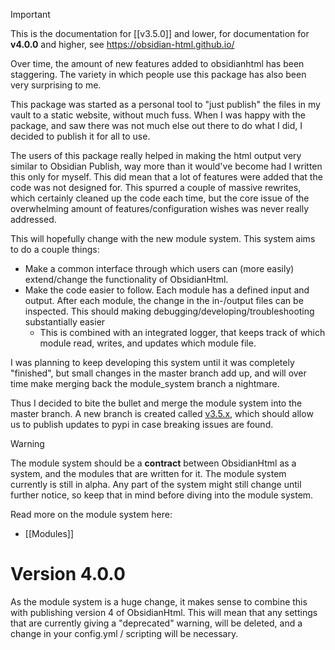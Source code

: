 >[!important]
> This is the documentation for [[v3.5.0]] and lower, for documentation for **v4.0.0** and higher, see https://obsidian-html.github.io/

Over time, the amount of new features added to obsidianhtml has been staggering. The variety in which people use this package has also been very surprising to me.

This package was started as a personal tool to "just publish" the files in my vault to a static website, without much fuss. When I was happy with the package, and saw there was not much else out there to do what I did, I decided to publish it for all to use.

The users of this package really helped in making the html output very similar to Obsidian Publish, way more than it would've become had I written this only for myself. This did mean that a lot of features were added that the code was not designed for. This spurred a couple of massive rewrites, which certainly cleaned up the code each time, but the core issue of the overwhelming amount of features/configuration wishes was never really addressed.

This will hopefully change with the new module system. This system aims to do a couple things:

- Make a common interface through which users can (more easily) extend/change the functionality of ObsidianHtml.
- Make the code easier to follow. Each module has a defined input and output. After each module, the change in the in-/output files can be inspected. This should making debugging/developing/troubleshooting substantially easier
	- This is combined with an integrated logger, that keeps track of which module read, writes, and updates which module file.

I was planning to keep developing this system until it was completely "finished", but small changes in the master branch add up, and will over time make merging back the module_system branch a nightmare.

Thus I decided to bite the bullet and merge the module system into the master branch. A new branch is created called [v3.5.x](https://github.com/obsidian-html/obsidian-html/tree/v3.5.x), which should allow us to publish updates to pypi in case breaking issues are found.

>[!warning]
>The module system should be a **contract** between ObsidianHtml as a system, and the modules that are written for it. The module system currently is still in alpha. Any part of the system might still change until further notice, so keep that in mind before diving into the module system.

Read more on the module system here:
- [[Modules]]

# Version 4.0.0
As the module system is a huge change, it makes sense to combine this with publishing version 4 of ObsidianHtml. This will mean that any settings that are currently giving a "deprecated" warning, will be deleted, and a change in your config.yml / scripting will be necessary.


